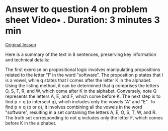 # Answer to question 4 on problem sheet Video• . Duration: 3 minutes 3 min

[Original lesson](https://www.coursera.org/learn/uol-discrete-mathematics/lecture/hYRy9/answer-to-question-4-on-problem-sheet)

Here is a summary of the text in 8 sentences, preserving key information and technical details:

The first exercise on propositional logic involves manipulating propositions related to the letter "l" in the word "software". The proposition p states that l is a vowel, while q states that l comes after the letter K in the alphabet. Using the listing method, it can be determined that q comprises the letters O, S, T, R, and W, which come after K in the alphabet. Conversely, note Q represents the letters A, E, and F, which come before K. The next step is to find p ∩ q (p intersect q), which includes only the vowels "A" and "E". To find p ∨ q (p or q), it involves combining all the vowels in the word "software", resulting in a set containing the letters A, E, O, S, T, W, and R. The truth set corresponding to not q includes only the letter F, which comes before K in the alphabet.

